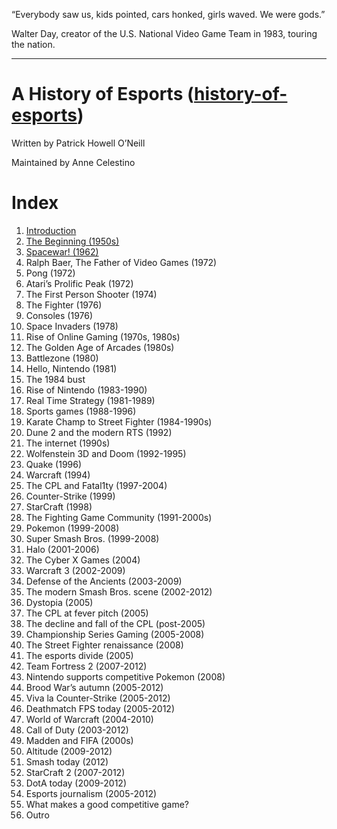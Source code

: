 “Everybody saw us, kids pointed, cars honked, girls waved. We were gods.”

Walter Day, creator of the U.S. National Video Game Team in 1983, touring the nation.

---

# A History of Esports ([history-of-esports](https://github.com/hubwub/history-of-esports))

Written by Patrick Howell O’Neill

Maintained by Anne Celestino

# Index

1.	[Introduction](01-introduction.md)
2.	[The Beginning (1950s)](02-the-beginning.md)
3.	[Spacewar! (1962)](03-spacewar.md)
4.	Ralph Baer, The Father of Video Games (1972)
5.	Pong (1972)
6.	Atari’s Prolific Peak (1972)
7.	The First Person Shooter (1974)
8.	The Fighter (1976)
9.	Consoles (1976)
10.	Space Invaders (1978)
11.	Rise of Online Gaming (1970s, 1980s)
12.	The Golden Age of Arcades (1980s)
13.	Battlezone (1980)
14.	Hello, Nintendo (1981)
15.	The 1984 bust
16.	Rise of Nintendo (1983-1990)
17.	Real Time Strategy (1981-1989)
18.	Sports games (1988-1996)
19.	Karate Champ to Street Fighter (1984-1990s)
20.	Dune 2 and the modern RTS (1992)
21.	The internet (1990s)
22.	Wolfenstein 3D and Doom (1992-1995)
23.	Quake (1996)
24.	Warcraft (1994)
25.	The CPL and Fatal1ty (1997-2004)
26.	Counter-Strike (1999)
27.	StarCraft (1998)
28.	The Fighting Game Community (1991-2000s)
29.	Pokemon (1999-2008)
30.	Super Smash Bros. (1999-2008)
31.	Halo (2001-2006)
32.	The Cyber X Games (2004)
33.	Warcraft 3 (2002-2009)
34.	Defense of the Ancients (2003-2009)
35.	The modern Smash Bros. scene (2002-2012)
36.	Dystopia (2005)
37.	The CPL at fever pitch (2005)
38.	The decline and fall of the CPL (post-2005)
39.	Championship Series Gaming (2005-2008)
40.	The Street Fighter renaissance (2008)
41.	The esports divide (2005)
42.	Team Fortress 2 (2007-2012)
43.	Nintendo supports competitive Pokemon (2008)
44.	Brood War’s autumn (2005-2012)
45.	Viva la Counter-Strike (2005-2012)
46.	Deathmatch FPS today (2005-2012)
47.	World of Warcraft (2004-2010)
48.	Call of Duty (2003-2012)
49.	Madden and FIFA (2000s)
50.	Altitude (2009-2012)
51.	Smash today (2012)
52.	StarCraft 2 (2007-2012)
53.	DotA today (2009-2012)
54.	Esports journalism (2005-2012)
55.	What makes a good competitive game?
56.	Outro

